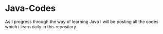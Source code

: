 # Java-Codes
As I progress through the way of learning Java I will be posting all the codes which i learn daily in this repository

